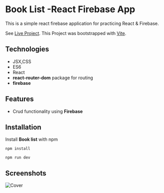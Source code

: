 # Book List -React Firebase App

This is a simple react firebase application for practicing React & Firebase.

See [Live Project](https://maxjn-book-list.pages.dev/).
This Project was bootstrapped with [Vite](https://vitejs.dev/).

## Technologies

- JSX,CSS
- ES6
- React
- **react-router-dom** package for routing
- **firebase**

## Features

- Crud functionality using **Firebase**

## Installation

Install **Book list** with npm

```shell
npm install

npm run dev
```

## Screenshots

![Cover](./public/cover.png)
